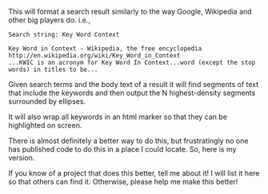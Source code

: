 This will format a search result similarly to the way Google, Wikipedia and other big players do. i.e.,

	Search string: Key Word Context
	
    Key Word in Context - Wikipedia, the free encyclopedia
    http://en.wikipedia.org/wiki/Key_Word_in_Context
	...KWIC is an acronym for Key Word In Context...word (except the stop words) in titles to be...

Given search terms and the body text of a result it will find segments of text that include the keywords and then output the N highest-density segments surrounded by ellipses.

It will also wrap all keywords in an html marker so that they can be highlighted on screen.

There is almost definitely a better way to do this, but frustratingly no one has published code to do this in a place I could locate. So, here is my version.

If you know of a project that does this better, tell me about it! I will list it here so that others can find it. Otherwise, please help me make this better!
